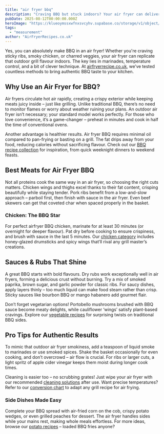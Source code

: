 ```yaml
---
title: "air fryer bbq"
description: "Craving BBQ but stuck indoors? Your air fryer can deliver that smoky, charred flavour without firing up the grill. We’ll show you how to master air fryer BBQ with minimal effort and maximum taste. From ribs to chicken, get ready for finger-licking results."
pubDate: 2025-08-12T00:00:00.000Z
heroImage: "https://klueoymssxwfnxsvcyhv.supabase.co/storage/v1/object/public/md/air-fryer-bbq-1f5f3359.png"
tags:
  - "measurement"
author: "AirFryerRecipes.co.uk"
---
```


<p id="">Yes, you can absolutely make BBQ in an air fryer! Whether you're craving sticky ribs, smoky chicken, or charred veggies, your air fryer can replicate that outdoor grill flavour indoors. The key lies in marinades, temperature control, and a bit of clever technique. At <a href="https://www.airfryerrecipe.co.uk/" id="">airfryerrecipe.co.uk</a>, we’ve tested countless methods to bring authentic BBQ taste to your kitchen.</p><h2 id="">Why Use an Air Fryer for BBQ?</h2><p id="">Air fryers circulate hot air rapidly, creating a crispy exterior while keeping meats juicy inside – just like grilling. Unlike traditional BBQ, there’s no need to monitor flames or worry about weather ruining your plans. An outdoor air fryer isn’t necessary; your standard model works perfectly. For those who love convenience, it’s a game-changer – preheat in minutes and cook in half the time of conventional ovens.</p><p id="">Another advantage is healthier results. Air fryer BBQ requires minimal oil compared to pan-frying or basting on a grill. The fat drips away from your food, reducing calories without sacrificing flavour. Check out our <a href="https://www.airfryerrecipe.co.uk/recipes" id="">BBQ recipe collection</a> for inspiration, from quick weeknight dinners to weekend feasts.</p><h2 id="">Best Meats for Air Fryer BBQ</h2><p id="">Not all proteins cook the same way in an air fryer, so choosing the right cuts matters. Chicken wings and thighs excel thanks to their fat content, crisping beautifully while staying tender. Pork ribs benefit from a low-and-slow approach – parboil first, then finish with sauce in the air fryer. Even beef skewers can get that coveted char when spaced properly in the basket.</p><h3 id="">Chicken: The BBQ Star</h3><p id="">For perfect airfryer BBQ chicken, marinate for at least 30 minutes (or overnight for deeper flavour). Pat dry before cooking to ensure crispiness, and brush with sauce in the last 5 minutes. Our <a href="https://www.airfryerrecipe.co.uk/recipe-category/chicken" id="">chicken category</a> includes honey-glazed drumsticks and spicy wings that’ll rival any grill master’s creations.</p><h2 id="">Sauces &amp; Rubs That Shine</h2><p id="">A great BBQ starts with bold flavours. Dry rubs work exceptionally well in air fryers, forming a delicious crust without burning. Try a mix of smoked paprika, brown sugar, and garlic powder for classic ribs. For saucy dishes, apply layers thinly – too much liquid can make food steam rather than crisp. Sticky sauces like bourbon BBQ or mango habanero add gourmet flair.</p><p id="">Don’t forget vegetarian options! Portobello mushrooms brushed with BBQ sauce become meaty delights, while cauliflower ‘wings’ satisfy plant-based cravings. Explore our <a href="https://www.airfryerrecipe.co.uk/recipe-category/vegetables" id="">vegetable recipes</a> for surprising twists on traditional BBQ sides.</p><h2 id="">Pro Tips for Authentic Results</h2><p id="">To mimic that outdoor air fryer smokiness, add a teaspoon of liquid smoke to marinades or use smoked spices. Shake the basket occasionally for even cooking, and don’t overcrowd – air flow is crucial. For ribs or larger cuts, a light spritz of apple cider vinegar keeps them moist during longer cook times.</p><p id="">Cleaning is easier too – no scrubbing grates! Just wipe your air fryer with our recommended <a href="https://www.airfryerrecipe.co.uk/air-fryer-cleaner" id="">cleaning solutions</a> after use. Want precise temperatures? Refer to our <a href="https://www.airfryerrecipe.co.uk/air-fryer-conversion-chart" id="">conversion chart</a> to adapt any grill recipe for air frying.</p><h3 id="">Side Dishes Made Easy</h3><p id="">Complete your BBQ spread with air-fried corn on the cob, crispy potato wedges, or even grilled peaches for dessert. The air fryer handles sides while your mains rest, making whole meals effortless. For more ideas, browse our <a href="https://www.airfryerrecipe.co.uk/recipe-category/potatoes" id="">potato recipes</a> – loaded BBQ fries anyone?</p>